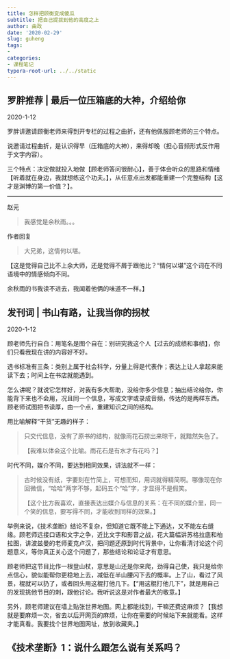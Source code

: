 ```yaml
---
title: 怎样把顾衡变成傻瓜
subtitle: 把自己提拔到他的高度之上
author: 曲政
date: '2020-02-29'
slug: guheng
tags:
- 
categories:
- 课程笔记
typora-root-url: ../../static
---
```


## 罗胖推荐 | 最后一位压箱底的大神，介绍给你

2020-1-12

罗胖讲邀请顾衡老师来得到开专栏的过程之曲折，还有他佩服顾老师的三个特点。

说邀请过程曲折，是认识得早（压箱底的大神），来得却晚（担心音频形式反作用于文字内容）。

三个特点：决定做就投入地做【顾老师答问很耐心】，善于体会听众的思路和情绪【听着就在身边，我就想练这个功夫。】，从任意点出发都能重建一个完整结构【这才是渊博的第一价值？】。

---

赵元

>   我感觉是余秋雨。。。
>

作者回复

>   大兄弟，这情何以堪。

【这是觉得自己比不上余大师，还是觉得不屑于跟他比？“情何以堪”这个词在不同语境中的情感倾向不同。

余秋雨的书我读不进去，我闻着他俩的味道不一样。】

## 发刊词 | 书山有路，让我当你的拐杖

2020-1-12

顾老师先行自白：用笔名是图个自在：别研究我这个人【过去的成绩和事绩】，你们只看我现在讲的内容好不好。

选书标准有三条：类别上属于社会科学，分量上得是代表作；表达上让人拿起来能读下去；时间上在书店就能遇到。

怎么讲呢？就说它怎样好，对我有多大帮助，没给你多少信息；抽出结论给你，你能背下来也不会用，况且同一个信息，写成文字或录成音频，传达的是两样东西。顾老师试图把书读厚，由一个点，重建知识之间的结构。

用比喻解释“干货”无趣的样子：

>   只交代信息，没有了原书的结构，就像雨花石捞出来晾干，就黯然失色了。
>
>   【我难以体会这个比喻。雨花石是有水才有花吗？】

时代不同，媒介不同，要达到相同效果，讲法就不一样：

>   古时候没有纸，字要刻在竹简上，可想而知，用词就得精简啊。哪像现在你回微信，“哈哈”两字不够，起码五个“哈”字，才显得不是假笑。
>
>   【这个比方我喜欢，直接表达出媒介与信息的关系：在不同的媒介里，同一个笑的信息，要写得不同，才能收到同样的效果。】

举例来说，《技术垄断》结论不复杂，但知道它既不能上下通达，又不能左右缝缘。顾老师远接口语和文字之争，近比文字和影音之战，花大篇幅讲苏格拉底和柏拉图，讲波兹曼的老师麦克卢汉，把问题还原到时代背景中，让你看清讨论这个问题意义，等你真正关心这个问题了，那些结论和论证才有意思。

顾老师把这节目比作一根登山杖，意思是山还是你来爬，劲得自己使，我只是给你点信心，貌似能帮你更稳地上去，减低在半山腰闪下去的概率。上了山，看过了风景，棍就可以扔了，或者回头用这棍打他几下。【“用这棍打他几下”，就是用自己的发现挑他节目的刺，跟他讨论。我听说这是对作者最大的敬意。】

另外，顾老师建议在墙上贴张世界地图。网上都能找到，干嘛还费这麻烦？【我想就是要麻烦一次，省去以后开网页的麻烦，让你在需要的时候站下来就能看。这样才能真看。我要找个世界地图网址，放到收藏夹。】

## 《技术垄断》1：说什么跟怎么说有关系吗？

